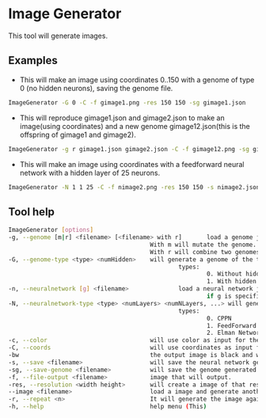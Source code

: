 # Image Generator

This tool will generate images.

## Examples

* This will make an image using coordinates 0..150 with a genome of type 0 (no hidden neurons), saving the genome file.

```bash
ImageGenerator -G 0 -C -f gimage1.png -res 150 150 -sg gimage1.json
```

* This will reproduce gimage1.json and gimage2.json to make an image(using coordinates) and a new genome gimage12.json(this is the offspring of gimage1 and gimage2).

```bash
ImageGenerator -g r gimage1.json gimage2.json -C -f gimage12.png -sg gimage12.json -res 150 150
```

* This will make an image using coordinates with a feedforward neural network with a hidden layer of 25 neurons.

```bash
ImageGenerator -N 1 1 25 -C -f nimage2.png -res 150 150 -s nimage2.json
```

## Tool help

```bash
ImageGenerator [options]
-g, --genome [m|r] <filename> [<filename> with r]       load a genome json file
                                        With m will mutate the genome.
                                        With r will combine two genomes, without m or r will load the genome.
-G, --genome-type <type> <numHidden>    will generate a genome of the type specified
                                                types:
                                                        0. Without hidden neurons
                                                        1. With hidden neurons.
-n, --neuralnetwork [g] <filename>              load a neural network json file.
                                                        if g is specified will make a genome from this network.
-N, --neuralnetwork-type <type> <numLayers> <numNLayers, ...> will generate a random neural network of the type specified
                                                types:
                                                        0. CPPN
                                                        1. FeedForward
                                                        2. Elman Network
-c, --color                             will use color as input for the neural network (can be used with -C)
-C, --coords                            will use coordinates as input for the neural network (can be used with -c)
-bw                                     the output image is black and white.
-s, --save <filename>                   will save the neural network generated.
-sg, --save-genome <filename>           will save the genome generated.
-f, --file-output <filename>            image that will output.
-res, --resolution <width height>       will create a image of that resolution(ignored if --image is specified).
--image <filename>                      load a image and generate another.
-r, --repeat <n>                        It will generate the image again.(use it for recurrent nn)
-h, --help                              help menu (This)
```